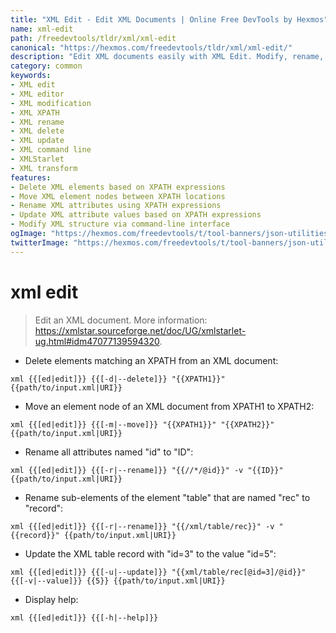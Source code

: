 ```yaml
---
title: "XML Edit - Edit XML Documents | Online Free DevTools by Hexmos"
name: xml-edit
path: /freedevtools/tldr/xml/xml-edit
canonical: "https://hexmos.com/freedevtools/tldr/xml/xml-edit/"
description: "Edit XML documents easily with XML Edit. Modify, rename, delete, and update XML elements and attributes using XPATH expressions. Free online tool, no registration required."
category: common
keywords:
- XML edit
- XML editor
- XML modification
- XML XPATH
- XML rename
- XML delete
- XML update
- XML command line
- XMLStarlet
- XML transform
features:
- Delete XML elements based on XPATH expressions
- Move XML element nodes between XPATH locations
- Rename XML attributes using XPATH expressions
- Update XML attribute values based on XPATH expressions
- Modify XML structure via command-line interface
ogImage: "https://hexmos.com/freedevtools/t/tool-banners/json-utilities-banner.png"
twitterImage: "https://hexmos.com/freedevtools/t/tool-banners/json-utilities-banner.png"
---
```


# xml edit

> Edit an XML document.
> More information: <https://xmlstar.sourceforge.net/doc/UG/xmlstarlet-ug.html#idm47077139594320>.

- Delete elements matching an XPATH from an XML document:

`xml {{[ed|edit]}} {{[-d|--delete]}} "{{XPATH1}}" {{path/to/input.xml|URI}}`

- Move an element node of an XML document from XPATH1 to XPATH2:

`xml {{[ed|edit]}} {{[-m|--move]}} "{{XPATH1}}" "{{XPATH2}}" {{path/to/input.xml|URI}}`

- Rename all attributes named "id" to "ID":

`xml {{[ed|edit]}} {{[-r|--rename]}} "{{//*/@id}}" -v "{{ID}}" {{path/to/input.xml|URI}}`

- Rename sub-elements of the element "table" that are named "rec" to "record":

`xml {{[ed|edit]}} {{[-r|--rename]}} "{{/xml/table/rec}}" -v "{{record}}" {{path/to/input.xml|URI}}`

- Update the XML table record with "id=3" to the value "id=5":

`xml {{[ed|edit]}} {{[-u|--update]}} "{{xml/table/rec[@id=3]/@id}}" {{[-v|--value]}} {{5}} {{path/to/input.xml|URI}}`

- Display help:

`xml {{[ed|edit]}} {{[-h|--help]}}`
